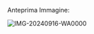 Anteprima Immagine:

![IMG-20240916-WA0000](https://github.com/user-attachments/assets/273793d1-ae66-4560-8e2d-f7d13363d3e1)
